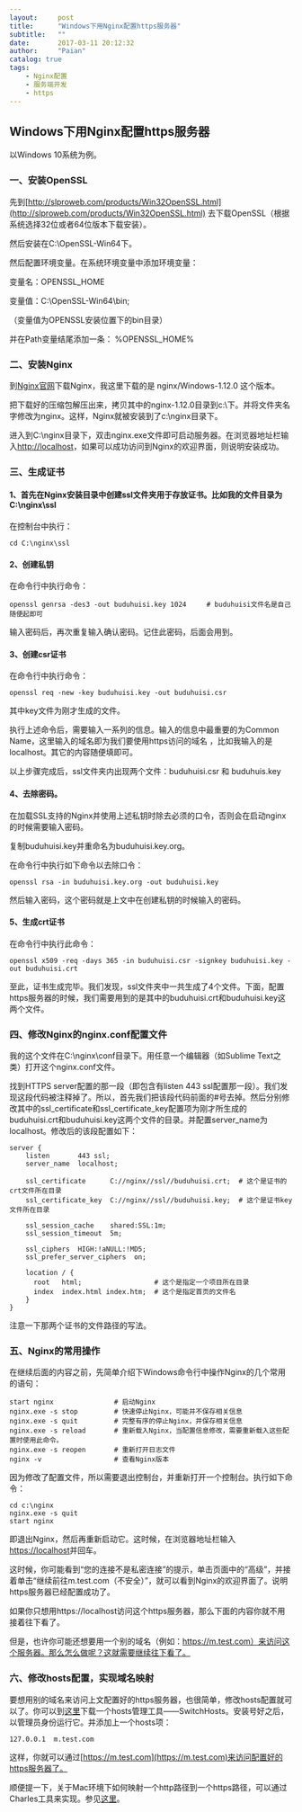```yaml
---
layout:     post
title:      "Windows下用Nginx配置https服务器"
subtitle:   ""
date:       2017-03-11 20:12:32
author:     "Paian"
catalog: true
tags:
    - Nginx配置
    - 服务端开发
    - https
---
```


## Windows下用Nginx配置https服务器

以Windows 10系统为例。

### 一、安装OpenSSL

先到[http://slproweb.com/products/Win32OpenSSL.html](http://slproweb.com/products/Win32OpenSSL.html) 去下载OpenSSL（根据系统选择32位或者64位版本下载安装）。

然后安装在C:\OpenSSL-Win64下。

然后配置环境变量。在系统环境变量中添加环境变量：

变量名：OPENSSL_HOME

变量值：C:\OpenSSL-Win64\bin;

（变量值为OPENSSL安装位置下的bin目录）

并在Path变量结尾添加一条： %OPENSSL_HOME%

### 二、安装Nginx

到[Nginx官网](http://nginx.org/en/download.html)下载Nginx，我这里下载的是	nginx/Windows-1.12.0 这个版本。

把下载好的压缩包解压出来，拷贝其中的nginx-1.12.0目录到c:\下。并将文件夹名字修改为nginx。这样，Nginx就被安装到了c:\nginx目录下。

进入到C:\nginx目录下，双击nginx.exe文件即可启动服务器。在浏览器地址栏输入[http://localhost](http://localhost)，如果可以成功访问到Nginx的欢迎界面，则说明安装成功。

### 三、生成证书　　


#### 1、首先在Nginx安装目录中创建ssl文件夹用于存放证书。比如我的文件目录为 C:\nginx\ssl


在控制台中执行：

```
cd C:\nginx\ssl
```

#### 2、创建私钥


在命令行中执行命令：

```
openssl genrsa -des3 -out buduhuisi.key 1024     # buduhuisi文件名是自己随便起即可
```

输入密码后，再次重复输入确认密码。记住此密码，后面会用到。


#### 3、创建csr证书

在命令行中执行命令：

```
openssl req -new -key buduhuisi.key -out buduhuisi.csr
```

其中key文件为刚才生成的文件。

执行上述命令后，需要输入一系列的信息。输入的信息中最重要的为Common Name，这里输入的域名即为我们要使用https访问的域名  ，比如我输入的是localhost。其它的内容随便填即可。

以上步骤完成后，ssl文件夹内出现两个文件：buduhuisi.csr 和 buduhuis.key

#### 4、去除密码。

在加载SSL支持的Nginx并使用上述私钥时除去必须的口令，否则会在启动nginx的时候需要输入密码。

复制buduhuisi.key并重命名为buduhuisi.key.org。

在命令行中执行如下命令以去除口令：

```
openssl rsa -in buduhuisi.key.org -out buduhuisi.key
```

然后输入密码，这个密码就是上文中在创建私钥的时候输入的密码。


#### 5、生成crt证书

在命令行中执行此命令：

```
openssl x509 -req -days 365 -in buduhuisi.csr -signkey buduhuisi.key -out buduhuisi.crt
```

至此，证书生成完毕。我们发现，ssl文件夹中一共生成了4个文件。下面，配置https服务器的时候，我们需要用到的是其中的buduhuisi.crt和buduhuisi.key这两个文件。

### 四、修改Nginx的nginx.conf配置文件

我的这个文件在C:\nginx\conf目录下。用任意一个编辑器（如Sublime Text之类）打开这个nginx.conf文件。

找到HTTPS server配置的那一段（即包含有listen 443 ssl配置那一段）。我们发现这段代码被注释掉了。所以，首先我们把该段代码前面的#号去掉。然后分别修改其中的ssl_certificate和ssl_certificate_key配置项为刚才所生成的buduhuisi.crt和buduhuisi.key这两个文件的目录。并配置server_name为localhost。修改后的该段配置如下：

```
server {
    listen       443 ssl;
    server_name  localhost;

    ssl_certificate      C://nginx//ssl//buduhuisi.crt;  # 这个是证书的crt文件所在目录
    ssl_certificate_key  C://nginx//ssl//buduhuisi.key;  # 这个是证书key文件所在目录

    ssl_session_cache    shared:SSL:1m;
    ssl_session_timeout  5m;

    ssl_ciphers  HIGH:!aNULL:!MD5;
    ssl_prefer_server_ciphers  on;

    location / {
      root   html;                  # 这个是指定一个项目所在目录
      index  index.html index.htm;  # 这个是指定首页的文件名
    }
}
```

注意一下那两个证书的文件路径的写法。

### 五、Nginx的常用操作

在继续后面的内容之前，先简单介绍下Windows命令行中操作Nginx的几个常用的语句：

```
start nginx               # 启动Nginx
nginx.exe -s stop         # 快速停止Nginx，可能并不保存相关信息
nginx.exe -s quit         # 完整有序的停止Nginx，并保存相关信息
nginx.exe -s reload       # 重新载入Nginx，当配置信息修改，需要重新载入这些配置时使用此命令。
nginx.exe -s reopen       # 重新打开日志文件
nginx -v                  # 查看Nginx版本
```

因为修改了配置文件，所以需要退出控制台，并重新打开一个控制台。执行如下命令：

```
cd c:\nginx
nginx.exe -s quit
start nginx
```

即退出Nginx，然后再重新启动它。这时候，在浏览器地址栏输入[https://localhost](https://localhost)并回车。

这时候，你可能看到“您的连接不是私密连接”的提示，单击页面中的“高级”，并接着单击“继续前往m.test.com（不安全）”，就可以看到Nginx的欢迎界面了。说明https服务器已经配置成功了。

如果你只想用https://localhost访问这个https服务器，那么下面的内容你就不用接着往下看了。

但是，也许你可能还想要用一个别的域名（例如：https://m.test.com）来访问这个服务器。那么怎么做呢？这就需要继续往下看了。

### 六、修改hosts配置，实现域名映射

要想用别的域名来访问上文配置好的https服务器，也很简单，修改hosts配置就可以了。你可以到[这里](http://www.xiazaiba.com/html/23970.html)下载一个hosts管理工具——SwitchHosts。安装号好之后，以管理员身份运行它。并添加上一个hosts项：

```
127.0.0.1  m.test.com
```

这样，你就可以通过[https://m.test.com](https://m.test.com)来访问配置好的https服务器了。

顺便提一下，关于Mac环境下如何映射一个http路径到一个https路径，可以通过Charles工具来实现。参见[这里](http://www.cnblogs.com/jiasm/archive/2016/11/14/6063317.html)。

